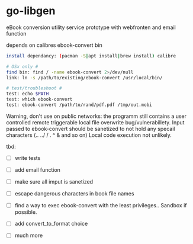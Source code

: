 # go-libgen
eBook conversion utility service prototype with webfronten and email function

depends on calibres ebook-convert bin
``` bash
install dependancy: (pacman -S|apt install|brew install) calibre

# OSx only #
find bin: find / -name ebook-convert 2>/dev/null
link: ln -s /path/to/existing/ebook-convert /usr/local/bin/

# test/troubleshoot #
test: echo $PATH
test: which ebook-convert
test: ebook-convert /path/to/rand/pdf.pdf /tmp/out.mobi

``` 

Warning, don't use on public networks:
the programm still contains a user controlled remote triggerable local file overwrite bug/vulnerabillety.
Input passed to ebook-convert should be sanetized to not hold any specail characters (.. ../ / . ^ &    and so on)
Local code execution not unlikely. 


tbd:
-[ ] write tests
-[ ] add email function
-[ ] make sure all imput is sanetized
-[ ] escape dangerous characters in book file names
-[ ] find a way to exec ebook-convert with the least privileges.. Sandbox if possible.
-[ ] add convert_to_format choice
-[ ] much more




